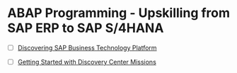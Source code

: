 # ABAP Programming - Upskilling from SAP ERP to SAP S/4HANA

- [ ] [Discovering SAP Business Technology Platform](https://learning.sap.com/learning-journey/discover-sap-business-technology-platform)
- [ ] [Getting Started with Discovery Center Missions](https://discovery-center.cloud.sap/protected/index.html#/mymissiondetail/72709/)   



